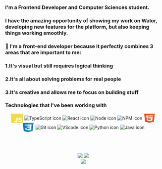 ### I'm a Frontend Developer and Computer Sciences student.
### I have the amazing opportunity of showing my work on Walor, developing new features for the platform, but also keeping things working smoothly.

 
### 💞️ I'm a front-end developer because it perfectly combines 3 areas that are important to me:
### 1.It's visual but still requires logical thinking
### 2.It's all about solving problems for real people
### 3.It's creative and allows me to focus on building stuff

### Technologies that I've been working with
 <div align="center">
       <img align="center" alt="JavaScript icon" height="30" width="40" src="https://raw.githubusercontent.com/devicons/devicon/master/icons/javascript/javascript-plain.svg"> 
       <img align="center" alt="TypeScript icon" height="30" src="https://cdn.jsdelivr.net/gh/devicons/devicon/icons/typescript/typescript-original.svg" />
       <img align="center" alt="React icon" icon" height="30" width="40" src="https://cdn.jsdelivr.net/gh/devicons/devicon/icons/react/react-original.svg">
       <img align="center" alt="Node icon" height="30" width="40" src="https://cdn.jsdelivr.net/gh/devicons/devicon/icons/nodejs/nodejs-original.svg" />
       <img align="center" alt="NPM icon" height="30" width="40" src="https://cdn.jsdelivr.net/gh/devicons/devicon/icons/npm/npm-original-wordmark.svg" />   
       <img align="center" alt="HTML icon" height="30" width="40" src="https://raw.githubusercontent.com/devicons/devicon/master/icons/html5/html5-original.svg">
       <img align="center" alt="CSS icon" height="30" width="40" src="https://raw.githubusercontent.com/devicons/devicon/master/icons/css3/css3-original.svg">
       <img align="center" alt="Git icon" height="30" width="40" src="https://cdn.jsdelivr.net/gh/devicons/devicon/icons/git/git-original.svg">
       <img align="center" alt="VScode icon" height="30" width="40" src="https://cdn.jsdelivr.net/gh/devicons/devicon/icons/vscode/vscode-original.svg">
       <img align="center" alt="Python icon" height="30" width="40" src="https://cdn.jsdelivr.net/gh/devicons/devicon/icons/python/python-original.svg" />
       <img align="center" alt="Java icon" height="30" width="40" src="https://cdn.jsdelivr.net/gh/devicons/devicon/icons/java/java-original.svg" />
</div>
</br>
</br>
</br>
</br>
<div align="center">
  <img src="https://github-readme-stats.vercel.app/api?username=annamourasobral&show_icons=true&theme=radical&include_all_commits=true&count_private=true"/>
  <img height=195px src="https://github-readme-stats.vercel.app/api/top-langs/?username=annamourasobral&layout=compact&langs_count=7&theme=radical"/>
</div>
<div align='center'>
    <img src="http://github-readme-streak-stats.herokuapp.com?user=annamourasobral&theme=radical&date_format=M%20j%5B%2C%20Y%5D">
</div>    



<!---
annamourasobral/annamourasobral is a ✨ special ✨ repository because its `README.md` (this file) appears on your GitHub profile.
You can click the Preview link to take a look at your changes.
--->
